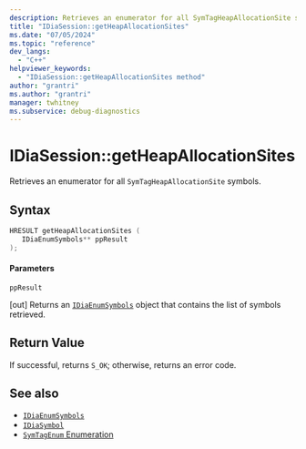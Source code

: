 ```yaml
---
description: Retrieves an enumerator for all SymTagHeapAllocationSite symbols.
title: "IDiaSession::getHeapAllocationSites"
ms.date: "07/05/2024"
ms.topic: "reference"
dev_langs:
  - "C++"
helpviewer_keywords:
  - "IDiaSession::getHeapAllocationSites method"
author: "grantri"
ms.author: "grantri"
manager: twhitney
ms.subservice: debug-diagnostics
---
```


# IDiaSession::getHeapAllocationSites

Retrieves an enumerator for all `SymTagHeapAllocationSite` symbols.

## Syntax

```C++
HRESULT getHeapAllocationSites ( 
   IDiaEnumSymbols** ppResult
);
```

#### Parameters

 `ppResult`

[out] Returns an [`IDiaEnumSymbols`](../../debugger/debug-interface-access/idiaenumsymbols.md) object that contains the list of symbols retrieved.

## Return Value

 If successful, returns `S_OK`; otherwise, returns an error code.

## See also

- [`IDiaEnumSymbols`](../../debugger/debug-interface-access/idiaenumsymbols.md)
- [`IDiaSymbol`](../../debugger/debug-interface-access/idiasymbol.md)
- [`SymTagEnum` Enumeration](../../debugger/debug-interface-access/symtagenum.md)
